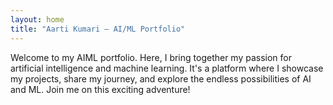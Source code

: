 ```yaml
---
layout: home
title: "Aarti Kumari – AI/ML Portfolio"
---
```


Welcome to my AIML portfolio. 
Here, I bring together my passion for artificial intelligence and machine learning. 
It's a platform where I showcase my projects, share my journey, and explore the endless possibilities of AI and ML. 
Join me on this exciting adventure!
